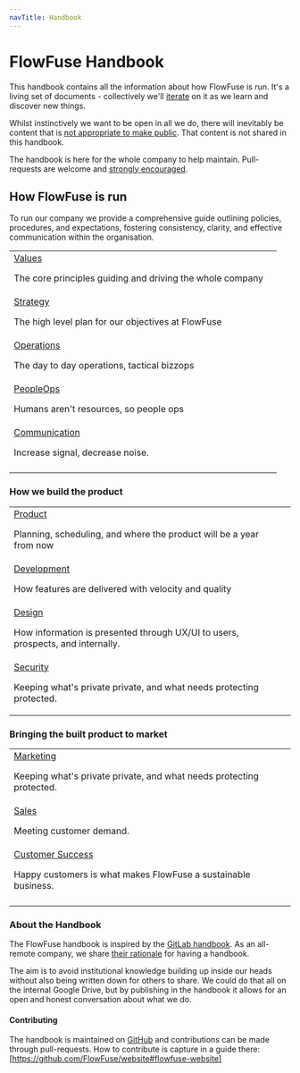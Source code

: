 ```yaml
---
navTitle: Handbook
---
```


# FlowFuse Handbook

This handbook contains all the information about how FlowFuse is run. It's a
living set of documents - collectively we'll [iterate](/handbook/company/values/#%F0%9F%94%81-iterative-improvement)
on it as we learn and discover new things.

Whilst instinctively we want to be open in all we do, there will inevitably be 
content that is [not appropriate to make public][data-class]. That content is not
shared in this handbook.

[data-class]: /handbook/company/security/data-management/#data-classification

The handbook is here for the whole company to help maintain. Pull-requests are welcome and [strongly encouraged](#contributing).

## How FlowFuse is run

To run our company we provide a comprehensive guide outlining policies, procedures, and expectations, fostering consistency, clarity, and effective communication within the organisation.

| | |
|:----|:----|
| [Values](/handbook/company/values/)<br /><p>The core principles guiding and driving the whole company</p>
| [Strategy](/handbook/company/strategy/)<br /><p>The high level plan for our objectives at FlowFuse</p>|
| [Operations](/handbook/operations/)<br /><p>The day to day operations, tactical bizzops</p>
| [PeopleOps](/handbook/peopleops/)<br /><p>Humans aren't resources, so people ops</p> |
| [Communication](/handbook/company/communication/)<br /><p>Increase signal, decrease noise.</p>
| <!-- placeholder for now --> |

### How we build the product

| | |
|:----|:----|
| [Product](/handbook/product/)<br /><p>Planning, scheduling, and where the product will be a year from now</p>
| [Development](/handbook/development/)<br /><p>How features are delivered with velocity and quality</p>|
| [Design](/handbook/design/)<br /><p>How information is presented through UX/UI to users, prospects, and internally.</p>
| [Security](/handbook/company/security/)<br /><p>Keeping what's private private, and what needs protecting protected.</p>|
 

### Bringing the built product to market

| | |
|:----|:----|
| [Marketing](/handbook/marketing/)<br /><p>Keeping what's private private, and what needs protecting protected.</p>
| [Sales](/handbook/sales/)<br /><p>Meeting customer demand.</p>|
| [Customer Success](/handbook/operations/customer-success/)<br /><p>Happy customers is what makes FlowFuse a sustainable business.</p>
| |
 
### About the Handbook

The FlowFuse handbook is inspired by the [GitLab handbook](https://about.gitlab.com/handbook/about/).
As an all-remote company, we share [their rationale](https://about.gitlab.com/handbook/about/#advantages) for having a handbook.

The aim is to avoid institutional knowledge building up inside our heads without
also being written down for others to share. We could do that all on the internal
Google Drive, but by publishing in the handbook it allows for an open and honest
conversation about what we do.

#### Contributing

The handbook is maintained on [GitHub](https://github.com/FlowFuse/website/tree/main/src/handbook)
and contributions can be made through pull-requests. How to contribute
is capture in a guide there: [https://github.com/FlowFuse/website#flowfuse-website]
